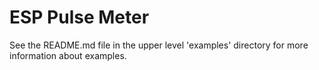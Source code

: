 # ESP Pulse Meter

See the README.md file in the upper level 'examples' directory for more information about examples.
